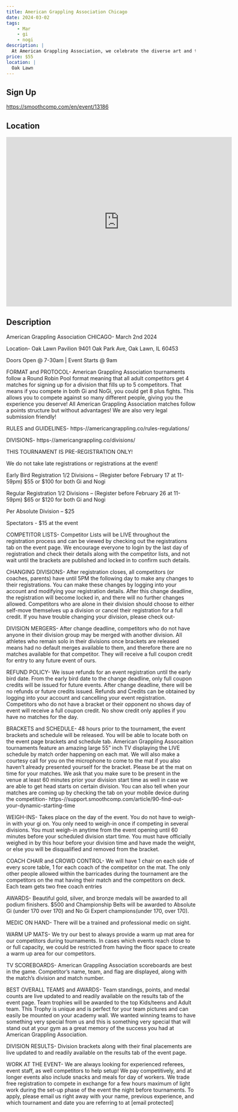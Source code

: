 ```yaml
---
title: American Grappling Association Chicago
date: 2024-03-02
tags:
    - Mar
    - gi 
    - nogi 
description: |
  At American Grappling Association, we celebrate the diverse art and techniques of Brazilian Jiu-Jitsu by hosting both Gi and No-Gi tournaments
price: $55
location: |
  Oak Lawn
---
```

## Sign Up
https://smoothcomp.com/en/event/13186

## Location
<iframe src="https://www.google.com/maps/embed?pb=!1m18!1m12!1m3!1d12345.6789!2d-87.7867858!3d41.7213668!2m3!1f0!2f0!3f0!3m2!1i1024!2i768!4f13.1!3m3!1m2!1s0x0%3A0x0!2z41.7213668!5e0!3m2!1sen!2sus!4v1234567890" width="600" height="450" style="border:0;" allowfullscreen="" loading="lazy"></iframe>

## Description
American Grappling Association CHICAGO- March 2nd 2024


Location- Oak Lawn Pavilion 9401 Oak Park Ave, Oak Lawn, IL 60453


Doors Open @ 7-30am | Event Starts @ 9am


FORMAT and PROTOCOL- American Grappling Association tournaments follow a Round Robin Pool format meaning that all adult competitors get 4 matches for signing up for a division that fills up to 5 competitors. That means if you compete in both Gi and NoGi, you could get 8 plus fights. This allows you to compete against so many different people, giving you the experience you deserve! All American Grappling Association matches follow a points structure but without advantages! We are also very legal submission friendly!


RULES and GUIDELINES- https-//americangrappling.co/rules-regulations/


DIVISIONS- https-//americangrappling.co/divisions/


THIS TOURNAMENT IS PRE-REGISTRATION ONLY!


We do not take late registrations or registrations at the event!


Early Bird Registration 1/2 Divisions – (Register before February 17 at 11-59pm) $55 or $100 for both Gi and Nogi


Regular Registration 1/2 Divisions – (Register before February 26 at 11-59pm) $65 or $120 for both Gi and Nogi


Per Absolute Division – $25


Spectators - $15 at the event


COMPETITOR LISTS- Competitor Lists will be LIVE throughout the registration process and can be viewed by checking out the registrations tab on the event page. We encourage everyone to login by the last day of registration and check their details along with the competitor lists, and not wait until the brackets are published and locked in to confirm such details.


CHANGING DIVISIONS- After registration closes, all competitors (or coaches, parents) have until 5PM the following day to make any changes to their registrations. You can make these changes by logging into your account and modifying your registration details. After this change deadline, the registration will become locked in, and there will no further changes allowed. Competitors who are alone in their division should choose to either self-move themselves up a division or cancel their registration for a full credit. If you have trouble changing your division, please check out-


DIVISION MERGERS- After change deadline, competitors who do not have anyone in their division group may be merged with another division. All athletes who remain solo in their divisions once brackets are released means had no default merges available to them, and therefore there are no matches available for that competitor. They will receive a full coupon credit for entry to any future event of ours.


REFUND POLICY- We issue refunds for an event registration until the early bird date. From the early bird date to the change deadline, only full coupon credits will be issued for future events. After change deadline, there will be no refunds or future credits issued. Refunds and Credits can be obtained by logging into your account and cancelling your event registration. Competitors who do not have a bracket or their opponent no shows day of event will receive a full coupon credit. No show credit only applies if you have no matches for the day.


BRACKETS and SCHEDULE- 48 hours prior to the tournament, the event brackets and schedule will be released. You will be able to locate both on the event page brackets and schedule tab. American Grappling Assocaition tournaments feature an amazing large 55” inch TV displaying the LIVE schedule by match order happening on each mat. We will also make a courtesy call for you on the microphone to come to the mat if you also haven’t already presented yourself for the bracket. Please be at the mat on time for your matches. We ask that you make sure to be present in the venue at least 60 minutes prior your division start time as well in case we are able to get head starts on certain division. You can also tell when your matches are coming up by checking the tab on your mobile device during the competition- https-//support.smoothcomp.com/article/90-find-out-your-dynamic-starting-time


WEIGH-INS- Takes place on the day of the event. You do not have to weigh-in with your gi on. You only need to weigh-in once if competing in several divisions. You must weigh-in anytime from the event opening until 60 minutes before your scheduled division start time. You must have officially weighed in by this hour before your division time and have made the weight, or else you will be disqualified and removed from the bracket.


COACH CHAIR and CROWD CONTROL- We will have 1 chair on each side of every score table, 1 for each coach of the competitor on the mat. The only other people allowed within the barricades during the tournament are the competitors on the mat having their match and the competitors on deck. Each team gets two free coach entries


AWARDS- Beautiful gold, silver, and bronze medals will be awarded to all podium finishers. $500 and Championship Belts will be awarded to Absolute Gi (under 170 over 170) and No Gi Expert champions(under 170, over 170).


MEDIC ON HAND- There will be a trained and professional medic on sight.


WARM UP MATS- We try our best to always provide a warm up mat area for our competitors during tournaments. In cases which events reach close to or full capacity, we could be restricted from having the floor space to create a warm up area for our competitors.


TV SCOREBOARDS- American Grappling Association scoreboards are best in the game. Competitor’s name, team, and flag are displayed, along with the match’s division and match number.


BEST OVERALL TEAMS and AWARDS- Team standings, points, and medal counts are live updated to and readily available on the results tab of the event page. Team trophies will be awarded to the top Kids/teens and Adult team. This Trophy is unique and is perfect for your team pictures and can easily be mounted on your academy wall. We wanted winning teams to have something very special from us and this is something very special that will stand out at your gym as a great memory of the success you had at American Grappling Association.


DIVISION RESULTS- Division brackets along with their final placements are live updated to and readily available on the results tab of the event page.


WORK AT THE EVENT- We are always looking for experienced referees, event staff, as well competitors to help setup! We pay competitively, and at longer events also include snacks and meals for day of workers. We trade free registration to compete in exchange for a few hours maximum of light work during the set-up phase of the event the night before tournaments. To apply, please email us right away with your name, previous experience, and which tournament and date you are referring to at [email protected]